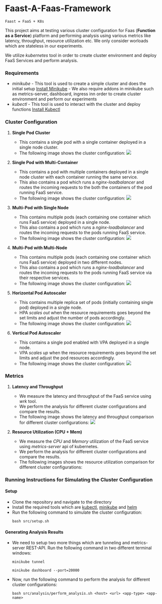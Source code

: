 # Faast-A-Faas-Framework
```
Faast = FaaS + K8s
```
This project aims at testing various cluster configuration for Faas (**Function as a Service**) platform and performing analysis using various metrics like latency, throughput, resource utilization etc. We only consider worloads which are stateless in our experiments. 

We utilize *kubernetes* tool in order to create cluster environment and deploy FaaS Services and perform analysis. 

### Requirements 
- *minikube* - This tool is used to create a simple cluster and does the initial setup [Install Minikube](https://kubernetes.io/docs/tasks/tools/install-minikube/)
             - We also require addons in minikube such as metrics-server, dashboard, ingress inn order to create cluster environment and perform our experiments
- *kubectl* - This tool is used to interact with the cluster and deploy functions [Install Kubectl](https://kubernetes.io/docs/tasks/tools/install-kubectl/) 


### Cluster Configuration
1) **Single Pod Cluster** 
    - This contains a single pod with a single container deployed in a single node cluster. 
    - The following image shows the cluster configuration:
    ![](./images/single_pod.png)

2) **Single Pod with Multi-Container** 
    - This contains a pod with multiple containers deployed in a single node cluster with each container running the same service. 
    - This also contains a pod which runs a *nginx-loadbalancer* and routes the incoming requests to the both the containers of the pod running FaaS service.
    - The following image shows the cluster configuration:
    ![](./images/one_pod_two_container.png)

3) **Multi-Pod with Single Node** 
    - This contains multiple pods (each containing one container which runs FaaS service) deployed in a single node. 
    - This also contains a pod which runs a *nginx-loadbalancer* and routes the incoming requests to the pods running FaaS service. 
    - The following image shows the cluster configuration:
    ![](./images/one_node_two_pod.png)

4) **Multi-Pod with Multi-Node** 
    - This contains multiple pods (each containing one container which runs FaaS service) deployed in two different nodes.
    - This also contains a pod which runs a *nginx-loadbalancer* and routes the incoming requests to the pods running FaaS service via their respective services.
    - The following image shows the cluster configuration:
    ![](./images/two_node.png)

5) **Horizontal Pod Autoscaler** 
    - This contains multiple replica set of pods (initially containing single pod) deployed in a single node.
    - HPA *scales out* when the resource requirements goes beyond the set limits and adjust the number of pods accordingly. 
    - The following image shows the cluster configuration:
    ![](./images/hpa.png)

6) **Vertical Pod Autoscaler**
    - This contains a single pod enabled with VPA deployed in a single node. 
    - VPA *scales up* when the resource requirements goes beyond the set limits and adjust the pod resources accordingly. 
    - The following image shows the cluster configuration:
    ![](./images/vpa.png)

### Metrics
1) **Latency and Throughput** 
    - We measure the latency and throughput of the FaaS service using *wrk* tool. 
    - We perform the analysis for different cluster configurations and compare the results. 
    - The following image shows the latency and throughput comparison for different cluster configurations:
    ![](latency_throughput.png)

2) **Resource Utilization (CPU + Mem)**
    - We measure the *CPU* and *Memory* utilization of the FaaS service using *metrics-server* api of kubernetes.
    - We perform the analysis for different cluster configurations and compare the results.
    - The following images shows the resource utilization comparison for different cluster configurations:
   

### Running Instructions for Simulating the Cluster Configuration
#### Setup
- Clone the repository and navigate to the directory
- Install the required tools which are [kubectl](https://kubernetes.io/docs/tasks/tools/install-kubectl/), [minikube](https://kubernetes.io/docs/tasks/tools/install-minikube/) and [helm](https://helm.sh/docs/intro/install/)
- Run the following command to simulate the cluster configuration:
    ```
    bash src/setup.sh
    ```
#### Generating Analysis Results
- We need to setup two more things which are tunneling and metrics-server REST-API. Run the following command in two different terminal windows:
    ```
    minikube tunnel
    ```
    ```
    minikube dashboard --port=20000
    ```

- Now, run the following command to perform the analysis for different cluster configurations:
    ```
    bash src/analysis/perform_analysis.sh <host> <url> <app-type> <app-name>
    ```


